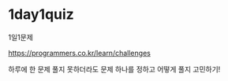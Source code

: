 # 1day1quiz
1일1문제

https://programmers.co.kr/learn/challenges

하루에 한 문제 풀지 못하더라도 문제 하나를 정하고 어떻게 풀지 고민하기!
